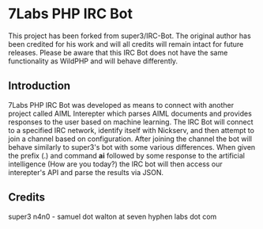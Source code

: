 # 7Labs PHP IRC Bot
This project has been forked from super3/IRC-Bot. The original author has been credited for his work and will all credits will remain intact for future releases. Please be aware that this IRC Bot does not have the same functionality as WildPHP and will behave differently.

## Introduction
7Labs PHP IRC Bot was developed as means to connect with another project called AIML Interepter which parses AIML documents and provides responses to the user based on machine learning. The IRC Bot will connect to a specified IRC network, identify itself with Nickserv, and then attempt to join a channel based on configuration. After joining the channel the bot will behave similarly to super3's bot with some various differences. When given the prefix (.) and command <strong>ai</strong> followed by some response to the artificial intelligence (How are you today?) the IRC bot will then access our interepter's API and parse the results via JSON.

## Credits
super3
n4n0 - samuel dot walton at seven hyphen labs dot com


